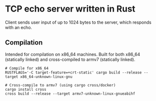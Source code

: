 # TCP echo server written in Rust
Client sends user input of up to 1024 bytes to the server, which responds with an echo.

## Compilation

Intended for compilation on x86_64 machines. Built for both x86_64 (statically linked) and cross-compiled to armv7 (statically linked).

```
# Compile for x86_64
RUSTFLAGS='-C target-feature=+crt-static' cargo build --release --target x86_64-unknown-linux-gnu

# Cross-compile to armv7 (using cargo cross/docker)
cargo install cross
cross build --release --target armv7-unknown-linux-gnueabihf
```
